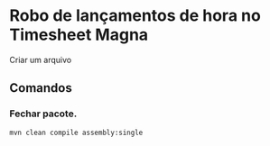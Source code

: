 # Robo de lançamentos de hora no Timesheet Magna


Criar um arquivo  





## Comandos

### Fechar pacote.

```sh
mvn clean compile assembly:single
```